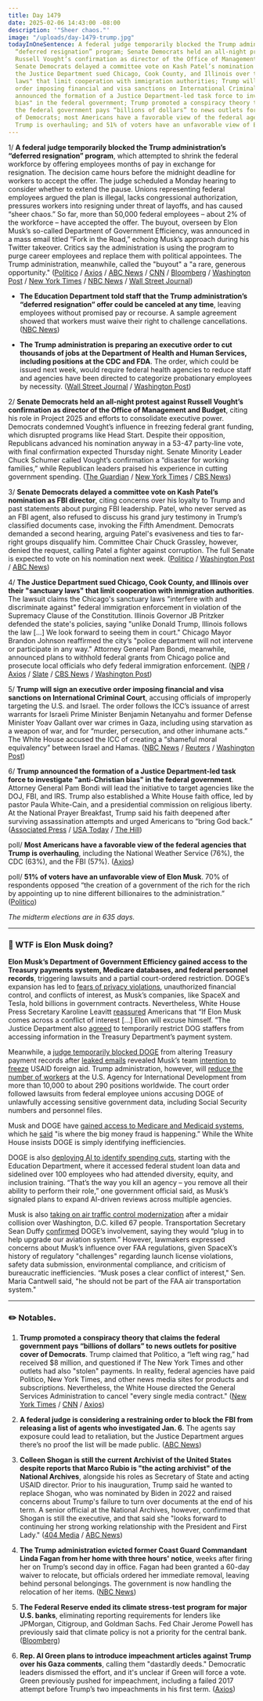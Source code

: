 ```yaml
---
title: Day 1479
date: 2025-02-06 14:43:00 -08:00
description: '"Sheer chaos."'
image: "/uploads/day-1479-trump.jpg"
todayInOneSentence: A federal judge temporarily blocked the Trump administration’s
  “deferred resignation” program; Senate Democrats held an all-night protest against
  Russell Vought’s confirmation as director of the Office of Management and Budget;
  Senate Democrats delayed a committee vote on Kash Patel’s nomination as FBI director;
  the Justice Department sued Chicago, Cook County, and Illinois over their "sanctuary
  laws" that limit cooperation with immigration authorities; Trump will sign an executive
  order imposing financial and visa sanctions on International Criminal Court; Trump
  announced the formation of a Justice Department-led task force to investigate "anti-Christian
  bias" in the federal government; Trump promoted a conspiracy theory that claims
  the federal government pays “billions of dollars” to news outlets for positive cover
  of Democrats; most Americans have a favorable view of the federal agencies that
  Trump is overhauling; and 51% of voters have an unfavorable view of Elon Musk.
---
```


1/ **A federal judge temporarily blocked the Trump administration’s “deferred resignation” program**, which attempted to shrink the federal workforce by offering employees months of pay in exchange for resignation. The decision came hours before the midnight deadline for workers to accept the offer. The judge scheduled a Monday hearing to consider whether to extend the pause. Unions representing federal employees argued the plan is illegal, lacks congressional authorization, pressures workers into resigning under threat of layoffs, and has caused “sheer chaos.” So far, more than 50,000 federal employees – about 2% of the workforce – have accepted the offer. The buyout, overseen by Elon Musk’s so-called Department of Government Efficiency, was announced in a mass email titled “Fork in the Road,” echoing Musk’s approach during his Twitter takeover. Critics say the administration is using the program to purge career employees and replace them with political appointees. The Trump administration, meanwhile, called the "buyout" a "a rare, generous opportunity." ([Politico](https://www.politico.com/news/2025/02/06/trump-feds-exit-plan-block-00202883) / [Axios](https://www.axios.com/2025/02/06/trump-buyout-federal-workers-postponed) / [ABC News](https://abcnews.go.com/US/judge-request-block-trumps-federal-government-employee-buyout/story?id=118535508) / [CNN](https://www.cnn.com/2025/02/06/politics/federal-worker-resignation-deadline-trump/index.html) / [Bloomberg](https://www.bloomberg.com/news/articles/2025-02-06/judge-halts-trump-musk-federal-worker-buyout-until-feb-10) / [Washington Post](https://www.washingtonpost.com/dc-md-va/2025/02/06/deferred-resignationan-program-deadline/) / [New York Times](https://www.nytimes.com/live/2025/02/06/us/president-trump-news/judge-suspends-deadline-for-federal-workers-to-apply-for-delayed-resignation-program?smid=url-share) / [NBC News](https://www.nbcnews.com/politics/donald-trump/live-blog/trump-national-prayer-breakfast-live-updates-rcna190379) / [Wall Street Journal](https://www.wsj.com/politics/policy/judge-pauses-deadline-for-federal-worker-buyout-offer-fcc6491c))

* **The Education Department told staff that the Trump administration’s “deferred resignation” offer could be canceled at any time**, leaving employees without promised pay or recourse. A sample agreement showed that workers must waive their right to challenge cancellations. ([NBC News](https://www.nbcnews.com/news/us-news/buyout-trump-offer-workforce-resignation-musk-doge-opm-education-rcna190881))

* **The Trump administration is preparing an executive order to cut thousands of jobs at the Department of Health and Human Services, including positions at the CDC and FDA**. The order, which could be issued next week, would require federal health agencies to reduce staff and agencies have been directed to categorize probationary employees by necessity. ([Wall Street Journal](https://www.wsj.com/health/healthcare/white-house-preparing-order-to-cut-thousands-of-federal-health-workers-bd1e0b7f) / [Washington Post](https://www.washingtonpost.com/politics/2025/02/06/health-agencies-rank-probationary-employees/))

2/ **Senate Democrats held an all-night protest against Russell Vought’s confirmation as director of the Office of Management and Budget**, citing his role in Project 2025 and efforts to consolidate executive power. Democrats condemned Vought’s influence in freezing federal grant funding, which disrupted programs like Head Start. Despite their opposition, Republicans advanced his nomination anyway in a 53-47 party-line vote, with final confirmation expected Thursday night. Senate Minority Leader Chuck Schumer called Vought’s confirmation a “disaster for working families,” while Republican leaders praised his experience in cutting government spending. ([The Guardian](https://www.theguardian.com/us-news/2025/feb/06/russell-vought-democrats-protest-trump) / [New York Times](https://www.nytimes.com/2025/02/06/us/politics/trump-senate-democrats-russell-vought.html) / [CBS News](https://www.cbsnews.com/news/russ-vought-senate-confirmation-vote-office-of-management-and-budget/))

3/ **Senate Democrats delayed a committee vote on Kash Patel’s nomination as FBI director**, citing concerns over his loyalty to Trump and past statements about purging FBI leadership. Patel, who never served as an FBI agent, also refused to discuss his grand jury testimony in Trump’s classified documents case, invoking the Fifth Amendment. Democrats demanded a second hearing, arguing Patel's evasiveness and ties to far-right groups disqualify him. Committee Chair Chuck Grassley, however, denied the request, calling Patel a fighter against corruption. The full Senate is expected to vote on his nomination next week. ([Politico](https://www.politico.com/live-updates/2025/02/06/congress/kash-patel-fbi-confirmation-00202842) / [Washington Post](https://www.washingtonpost.com/politics/2025/02/06/trump-presidency-news/#link-7QV6JSZG6BCEXKVM4POQPWCPZE) / [ABC News](https://abcnews.go.com/Politics/committee-vote-kash-patels-nomination-fbi-director-delayed/story?id=118527085))

4/ **The Justice Department sued Chicago, Cook County, and Illinois over their "sanctuary laws" that limit cooperation with immigration authorities**. The lawsuit claims the Chicago's sanctuary laws "interfere with and discriminate against" federal immigration enforcement in violation of the Supremacy Clause of the Constitution. Illinois Governor JB Pritzker defended the state's policies, saying "unlike Donald Trump, Illinois follows the law \[...\] We look forward to seeing them in court." Chicago Mayor Brandon Johnson reaffirmed the city’s "police department will not intervene or participate in any way."  Attorney General Pam Bondi, meanwhile, announced plans to withhold federal grants from Chicago police and prosecute local officials who defy federal immigration enforcement. ([NPR](https://www.npr.org/2025/02/06/nx-s1-5288871/justice-department-sues-chicago-and-illinois-over-sanctuary-laws) / [Axios](https://www.axios.com/2025/02/06/trump-illinois-chicago-immigration-lawsuit) / [Slate](https://slate.com/news-and-politics/2025/02/pam-bondi-trump-doj-memo-prosecute-dei-companies.html) / [CBS News](https://www.cbsnews.com/news/attorney-general-pam-bondi-review-trump-prosecutions-sanctuary-cities/) / [Washington Post](https://www.washingtonpost.com/national-security/2025/02/06/justice-dept-chicago-illinois-lawsuit/))

5/ **Trump will sign an executive order imposing financial and visa sanctions on International Criminal Court**, accusing officials of improperly targeting the U.S. and Israel. The order follows the ICC’s issuance of arrest warrants for Israeli Prime Minister Benjamin Netanyahu and former Defense Minister Yoav Gallant over war crimes in Gaza, including using starvation as a weapon of war, and for “murder, persecution, and other inhumane acts.” The White House accused the ICC of creating a “shameful moral equivalency” between Israel and Hamas. ([NBC News](https://www.nbcnews.com/politics/donald-trump/trump-executive-order-sanctioning-international-criminal-court-rcna191018) / [Reuters](https://www.reuters.com/world/trump-impose-sanctions-international-criminal-court-2025-02-06/) / [Washington Post](https://www.washingtonpost.com/politics/2025/02/06/trump-presidency-news/#link-BFEJDGFT6BCM5PB7E4GN3KBZGY))

6/ **Trump announced the formation of a Justice Department-led task force to investigate "anti-Christian bias" in the federal government**. Attorney General Pam Bondi will lead the initiative to target agencies like the DOJ, FBI, and IRS. Trump also established a White House faith office, led by pastor Paula White-Cain, and a presidential commission on religious liberty. At the National Prayer Breakfast, Trump said his faith deepened after surviving assassination attempts and urged Americans to “bring God back.” ([Associated Press](https://apnews.com/article/trump-national-prayer-breakfast-30ff6f55a2e3c7b8643a15e7b158537d) / [USA Today](https://www.usatoday.com/story/news/politics/2025/02/06/trump-task-force-christian-religious/78286967007/) / [The Hill](https://thehill.com/homenews/administration/5130103-trump-national-prayer-breakfast-religious-discrimination-task-force-anti-christian-bias/))

poll/ **Most Americans have a favorable view of the federal agencies that Trump is overhauling**, including the National Weather Service (76%), the CDC (63%), and the FBI (57%). ([Axios](https://www.axios.com/2025/02/06/trump-doge-federal-workforce-government-agency-poll))

poll/ **51% of voters have an unfavorable view of Elon Musk**. 70% of respondents opposed “the creation of a government of the rich for the rich by appointing up to nine different billionaires to the administration.” ([Politico](https://www.politico.com/news/2025/02/06/democrats-elon-musk-donald-trump-00202833))

*The midterm elections are in 635 days.*

---

### 🧐 WTF is Elon Musk doing?

**Elon Musk’s Department of Government Efficiency gained access to the Treasury payments system, Medicare databases, and federal personnel records**, triggering lawsuits and a partial court-ordered restriction. DOGE’s expansion has led to [fears of privacy violations](https://www.washingtonpost.com/national-security/2025/02/06/elon-musk-doge-access-personnel-data-opm-security/), unauthorized financial control, and conflicts of interest, as Musk’s companies, like SpaceX and Tesla, hold billions in government contracts. Nevertheless, White House Press Secretary Karoline Leavitt [reassured](https://www.bloomberg.com/news/articles/2025-02-05/white-house-says-musk-will-police-his-own-conflicts-of-interest) Americans that “If Elon Musk comes across a conflict of interest \[...\] Elon will excuse himself. ”The Justice Department also [agreed](https://www.nbcnews.com/politics/politics-news/trump-administration-agrees-restrict-doge-access-treasury-department-p-rcna190898) to temporarily restrict DOG staffers from accessing information in the Treasury Department’s payment system.

Meanwhile, a [judge temporarily blocked DOGE](https://www.bloomberg.com/news/articles/2025-02-06/treasury-access-by-musk-s-doge-partly-limited-by-judge-for-now) from altering Treasury payment records after [leaked emails](https://www.cnn.com/2025/02/06/politics/elon-musk-treasury-department-payment-system/index.html) revealed Musk’s team [intention to freeze](https://www.nytimes.com/2025/02/06/us/politics/trump-musk-usaid.html) USAID foreign aid. Trump administration, however, will [reduce the number of workers](https://www.nytimes.com/live/2025/02/06/us/president-trump-news#usaid-job-cuts) at the U.S. Agency for International Development from more than 10,000 to about 290 positions worldwide. The court order followed lawsuits from federal employee unions accusing DOGE of unlawfully accessing sensitive government data, including Social Security numbers and personnel files.

Musk and DOGE have [gained access to Medicare and Medicaid systems](https://www.reuters.com/world/us/doge-aides-search-medicare-agency-payment-systems-fraud-wsj-reports-2025-02-05/), which he [said](https://www.axios.com/2025/02/06/elon-musk-doge-health-data-cms) "is where the big money fraud is happening.” While the White House insists DOGE is simply identifying inefficiencies.

DOGE is also [deploying AI to identify spending cuts](https://www.washingtonpost.com/nation/2025/02/06/elon-musk-doge-ai-department-education/), starting with the Education Department, where it accessed federal student loan data and sidelined over 100 employees who had attended diversity, equity, and inclusion training. “That’s the way you kill an agency – you remove all their ability to perform their role,” one government official said, as Musk’s signaled plans to expand AI-driven reviews across multiple agencies.

Musk is also [taking on air traffic control modernization](https://gizmodo.com/elon-musk-says-doge-will-make-rapid-safety-upgrades-on-air-traffic-control-2000560019) after a midair collision over Washington, D.C. killed 67 people. Transportation Secretary Sean Duffy [confirmed](https://www.politico.com/news/2025/02/06/trump-air-traffic-system-00202831) DOGE’s involvement, saying they would “plug in to help upgrade our aviation system.” However, lawmakers expressed concerns about Musk’s influence over FAA regulations, given SpaceX’s history of regulatory "challenges" regarding launch license violations, safety data submission, environmental compliance, and criticism of bureaucratic inefficiencies. “Musk poses a clear conflict of interest," Sen. Maria Cantwell said, "he should not be part of the FAA air transportation system."

---

### ✏️ Notables.

1. **Trump promoted a conspiracy theory that claims the federal government pays “billions of dollars” to news outlets for positive cover of Democrats**. Trump claimed that Politico, a “left wing rag,” had received $8 million, and questioned if The New York Times and other outlets had also "stolen" payments. In reality, federal agencies have paid Politico, New York Times, and other news media sites for products and subscriptions. Nevertheless, the White House directed the General Services Administration to cancel "every single media contract." ([New York Times](https://www.nytimes.com/2025/02/06/business/trump-politico-usaid-spending-conspiracy.html) / [CNN](https://www.cnn.com/2025/02/05/media/politico-usaid-subscription-government/index.html) / [Axios](https://www.axios.com/2025/02/06/trump-politico-subscriptions-doge-elon-musk))

2. **A federal judge is considering a restraining order to block the FBI from releasing a list of agents who investigated Jan. 6**. The agents say exposure could lead to retaliation, but the Justice Department argues there’s no proof the list will be made public. ([ABC News](https://abcnews.go.com/US/judge-blocking-fbi-assembling-list-agents-investigated-jan/story?id=118530525))

3. **Colleen Shogan is still the current Archivist of the United States despite reports that Marco Rubio is "the acting archivist" of the National Archives**, alongside his roles as Secretary of State and acting USAID director. Prior to his inauguration, Trump said he wanted to replace Shogan, who was nominated by Biden in 2022 and raised concerns about Trump's failure to turn over documents at the end of his term. A senior official at the National Archives, however, confirmed that Shogan is still the executive, and that said she "looks forward to continuing her strong working relationship with the President and First Lady." ([404 Media](https://www.404media.co/national-archives-workers-unsure-if-marco-rubio-has-secretly-been-their-boss-for-weeks/) / [ABC News](https://abcnews.go.com/Politics/live-updates/trump-second-term-live-updates/?id=118389757&entryId=118517407))

4. **The Trump administration evicted former Coast Guard Commandant Linda Fagan from her home with three hours' notice**, weeks after firing her on Trump’s second day in office. Fagan had been granted a 60-day waiver to relocate, but officials ordered her immediate removal, leaving behind personal belongings. The government is now handling the relocation of her items. ([NBC News](https://www.nbcnews.com/politics/donald-trump/trump-administration-evicts-former-coast-guard-linda-fagan-3-hours-rcna190820))

5. **The Federal Reserve ended its climate stress-test program for major U.S. banks**, eliminating reporting requirements for lenders like JPMorgan, Citigroup, and Goldman Sachs. Fed Chair Jerome Powell has previously said that climate policy is not a priority for the central bank. ([Bloomberg](https://www.bloomberg.com/news/articles/2025-02-06/fed-tells-banks-they-won-t-need-to-do-climate-stress-tests))

6. **Rep. Al Green plans to introduce impeachment articles against Trump over his Gaza comments**, calling them "dastardly deeds." Democratic leaders dismissed the effort, and it's unclear if Green will force a vote. Green previously pushed for impeachment, including a failed 2017 attempt before Trump’s two impeachments in his first term. ([Axios](https://www.axios.com/2025/02/05/donald-trump-house-democrat-impeachment-articles))
